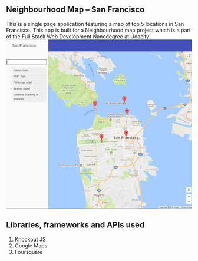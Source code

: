 ## Neighbourhood Map – San Francisco
This is a single page application featuring a map of top 5 locations in San Francisco. This app is built for a Neighbourhood map project which is a part of the Full Stack Web Development Nanodegree at Udacity.
![](images/screen.jpg)

## Libraries, frameworks and APIs used
1. Knockout JS
2. Google Maps
3. Foursquare


